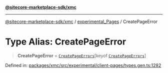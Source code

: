 [**@sitecore-marketplace-sdk/xmc**](../../../../README.md)

***

[@sitecore-marketplace-sdk/xmc](../../../../README.md) / [experimental\_Pages](../README.md) / CreatePageError

# Type Alias: CreatePageError

> **CreatePageError** = [`CreatePageErrors`](CreatePageErrors.md)\[keyof [`CreatePageErrors`](CreatePageErrors.md)\]

Defined in: [packages/xmc/src/experimental/client-pages/types.gen.ts:1282](https://github.com/Sitecore/marketplace-sdk/blob/main/packages/xmc/src/experimental/client-pages/types.gen.ts#L1282)
